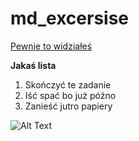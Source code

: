 # md_excersise


[Pewnie to widziałeś](https://www.youtube.com/watch?v=dQw4w9WgXcQ)

**Jakaś lista**
1. Skończyć te zadanie
2. Iść spać bo już późno
3. Zanieść jutro papiery


![Alt Text](https://i.pinimg.com/236x/a3/a9/96/a3a99619d0b71a18620a382eccab5b3b.jpg)
